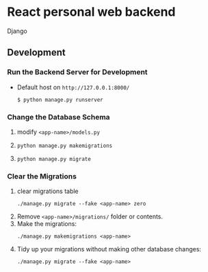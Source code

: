 # React personal web backend
Django

## Development
### Run the Backend Server for Development
- Default host on `http://127.0.0.1:8000/`
    ```
    $ python manage.py runserver
    ```

### Change the Database Schema
1. modify `<app-name>/models.py`
1. 
    ```
    python manage.py makemigrations
    ```
1. 
    ```
    python manage.py migrate
    ```

### Clear the Migrations
1. clear migrations table
    ```
    ./manage.py migrate --fake <app-name> zero
    ```
1. Remove `<app-name>/migrations/` folder or contents.
1. Make the migrations:
    ```
    ./manage.py makemigrations <app-name>
    ```
1. Tidy up your migrations without making other database changes:
    ```
    ./manage.py migrate --fake <app-name>
    ```